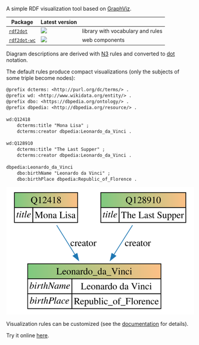 A simple RDF visualization tool based on [GraphViz](https://www.graphviz.org/).

| Package         | Latest version     |                  |
|-----------------|--------------------|------------------|
| [`rdf2dot`](packages/rdf2dot)  | [![](https://badge.fury.io/js/rdf2dot.svg)](https://npm.im/rdf2dot) | library with vocabulary and rules |
| [`rdf2dot-wc`](packages/rdf2dot-wc) | [![](https://badge.fury.io/js/rdf2dot-wc.svg)](https://npm.im/rdf2dot-wc) | web components |


Diagram descriptions are derived with [N3](https://w3c.github.io/N3/reports/20230703/) rules and converted to [dot](https://www.graphviz.org/doc/info/lang.html) notation.

The default rules produce compact visualizations (only the subjects of some triple become nodes):

```ttl
@prefix dcterms: <http://purl.org/dc/terms/> .
@prefix wd: <http://www.wikidata.org/entity/> .
@prefix dbo: <https://dbpedia.org/ontology/> .
@prefix dbpedia: <http://dbpedia.org/resource/> .
  
wd:Q12418
    dcterms:title "Mona Lisa" ;
    dcterms:creator dbpedia:Leonardo_da_Vinci .

wd:Q128910
    dcterms:title "The Last Supper" ;
    dcterms:creator dbpedia:Leonardo_da_Vinci .

dbpedia:Leonardo_da_Vinci
    dbo:birthName "Leonardo da Vinci" ;
    dbo:birthPlace dbpedia:Republic_of_Florence .
```




![](test.svg)

Visualization rules can be customized (see the [documentation](https://giacomociti.github.io/rdf2dot/doc/overview.html) for details).


Try it online [here](https://giacomociti.github.io/rdf2dot/).